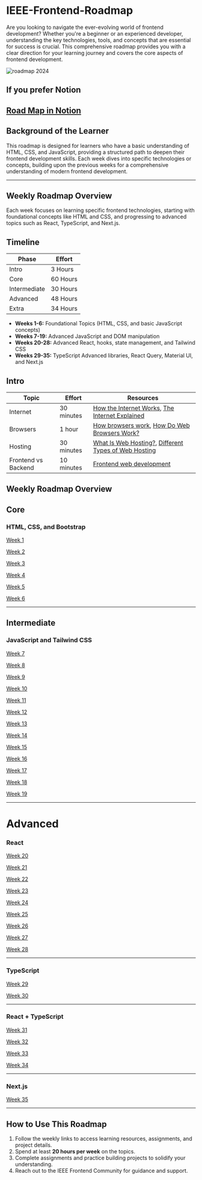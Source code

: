 # IEEE-Frontend-Roadmap

Are you looking to navigate the ever-evolving world of frontend development? Whether you're a beginner or an experienced developer, understanding the key technologies, tools, and concepts that are essential for success is crucial. This comprehensive roadmap provides you with a clear direction for your learning journey and covers the core aspects of frontend development.


![roadmap 2024](./roadmap.svg "roadmap 2024")

## If you prefer Notion

[Road Map in Notion](https://suiiii.notion.site/Front-end-147c3eb478a38041bd07c6b2578947f7)
---

## Background of the Learner

This roadmap is designed for learners who have a basic understanding of HTML, CSS, and JavaScript, providing a structured path to deepen their frontend development skills. Each week dives into specific technologies or concepts, building upon the previous weeks for a comprehensive understanding of modern frontend development.

---

## Weekly Roadmap Overview

Each week focuses on learning specific frontend technologies, starting with foundational concepts like HTML and CSS, and progressing to advanced topics such as React, TypeScript, and Next.js.

## Timeline

| Phase        | Effort   |
| ------------ | -------- |
| Intro        | 3 Hours  |
| Core         | 60 Hours |
| Intermediate | 30 Hours |
| Advanced     | 48 Hours |
| Extra        | 34 Hours |

- **Weeks 1-6:** Foundational Topics (HTML, CSS, and basic JavaScript concepts)  
- **Weeks 7-19:** Advanced JavaScript and DOM manipulation  
- **Weeks 20-28:** Advanced React, hooks, state management, and Tailwind CSS  
- **Weeks 29-35:** TypeScript Advanced libraries, React Query, Material UI, and Next.js  
  


## Intro

| Topic               | Effort     | Resources                                                                                                                             |
| ------------------- | ---------- | ------------------------------------------------------------------------------------------------------------------------------------- |
| Internet            | 30 minutes | [How the Internet Works](https://youtu.be/e4S8zfLdLgQ), [The Internet Explained](https://www.vox.com/2014/6/16/18076282/the-internet) |
| Browsers            | 1 hour     | [How browsers work](https://web.dev/howbrowserswork/), [How Do Web Browsers Work?](https://youtu.be/WjDrMKZWCt0)                      |
| Hosting             | 30 minutes | [What Is Web Hosting?](https://youtu.be/htbY9-yggB0), [Different Types of Web Hosting](https://youtu.be/AXVZYzw8geg)                  |
| Frontend vs Backend | 10 minutes | [Frontend web development](https://youtu.be/WG5ikvJ2TKA)                                                                              |

## Weekly Roadmap Overview  

## Core

### **HTML, CSS, and Bootstrap**  

[Week 1](https://github.com/Noorhesham/IEEE-Frontend-Roadmap/blob/main/subpages/week1.md)  

[Week 2](https://github.com/Noorhesham/IEEE-Frontend-Roadmap/blob/main/subpages/week2.md)  
 
[Week 3](https://github.com/Noorhesham/IEEE-Frontend-Roadmap/blob/main/subpages/week3.md)  

[Week 4](https://github.com/Noorhesham/IEEE-Frontend-Roadmap/blob/main/subpages/week4.md)  

[Week 5](https://github.com/Noorhesham/IEEE-Frontend-Roadmap/blob/main/subpages/week5.md)  

[Week 6](https://github.com/Noorhesham/IEEE-Frontend-Roadmap/blob/main/subpages/week6.md)  

---

## Intermediate

### **JavaScript and Tailwind CSS**  
[Week 7](https://github.com/Noorhesham/IEEE-Frontend-Roadmap/blob/main/subpages/week7.md)  

[Week 8](https://github.com/Noorhesham/IEEE-Frontend-Roadmap/blob/main/subpages/week8.md)  

[Week 9](https://github.com/Noorhesham/IEEE-Frontend-Roadmap/blob/main/subpages/week9.md)  

[Week 10](https://github.com/Noorhesham/IEEE-Frontend-Roadmap/blob/main/subpages/week10.md)  

[Week 11](https://github.com/Noorhesham/IEEE-Frontend-Roadmap/blob/main/subpages/week11.md)  

[Week 12](https://github.com/Noorhesham/IEEE-Frontend-Roadmap/blob/main/subpages/week12.md)  

[Week 13](https://github.com/Noorhesham/IEEE-Frontend-Roadmap/blob/main/subpages/week13.md)  

[Week 14](https://github.com/Noorhesham/IEEE-Frontend-Roadmap/blob/main/subpages/week14.md)  

[Week 15](https://github.com/Noorhesham/IEEE-Frontend-Roadmap/blob/main/subpages/week15.md)  

[Week 16](https://github.com/Noorhesham/IEEE-Frontend-Roadmap/blob/main/subpages/week16.md)  

[Week 17](https://github.com/Noorhesham/IEEE-Frontend-Roadmap/blob/main/subpages/week17.md)  

[Week 18](https://github.com/Noorhesham/IEEE-Frontend-Roadmap/blob/main/subpages/week18.md)  

[Week 19](https://github.com/Noorhesham/IEEE-Frontend-Roadmap/blob/main/subpages/week19.md)  

---

# Advanced


### **React**  
[Week 20](https://github.com/Noorhesham/IEEE-Frontend-Roadmap/blob/main/subpages/week20.md)  

[Week 21](https://github.com/Noorhesham/IEEE-Frontend-Roadmap/blob/main/subpages/week21.md)  

[Week 22](https://github.com/Noorhesham/IEEE-Frontend-Roadmap/blob/main/subpages/week22.md)  

[Week 23](https://github.com/Noorhesham/IEEE-Frontend-Roadmap/blob/main/subpages/week23.md)  

[Week 24](https://github.com/Noorhesham/IEEE-Frontend-Roadmap/blob/main/subpages/week24.md)  

[Week 25](https://github.com/Noorhesham/IEEE-Frontend-Roadmap/blob/main/subpages/week25.md)  

[Week 26](https://github.com/Noorhesham/IEEE-Frontend-Roadmap/blob/main/subpages/week26.md)  

[Week 27](https://github.com/Noorhesham/IEEE-Frontend-Roadmap/blob/main/subpages/week27.md)  

[Week 28](https://github.com/Noorhesham/IEEE-Frontend-Roadmap/blob/main/subpages/week28.md) 

---

### **TypeScript**  
[Week 29](https://github.com/Noorhesham/IEEE-Frontend-Roadmap/blob/main/subpages/week29.md)  

[Week 30](https://github.com/Noorhesham/IEEE-Frontend-Roadmap/blob/main/subpages/week30.md)  

---

### **React + TypeScript**  

[Week 31](https://github.com/Noorhesham/IEEE-Frontend-Roadmap/blob/main/subpages/week31.md)  

[Week 32](https://github.com/Noorhesham/IEEE-Frontend-Roadmap/blob/main/subpages/week32.md)  

[Week 33](https://github.com/Noorhesham/IEEE-Frontend-Roadmap/blob/main/subpages/week33.md)  

[Week 34](https://github.com/Noorhesham/IEEE-Frontend-Roadmap/blob/main/subpages/week34.md)  

---

### **Next.js**  
[Week 35](https://github.com/Noorhesham/IEEE-Frontend-Roadmap/blob/main/subpages/week35.md)  

---

## How to Use This Roadmap  

1. Follow the weekly links to access learning resources, assignments, and project details.  
2. Spend at least **20 hours per week** on the topics.  
3. Complete assignments and practice building projects to solidify your understanding.  
4. Reach out to the IEEE Frontend Community for guidance and support.
